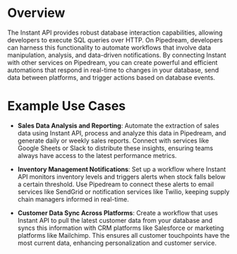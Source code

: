 # Overview

The Instant API provides robust database interaction capabilities, allowing developers to execute SQL queries over HTTP. On Pipedream, developers can harness this functionality to automate workflows that involve data manipulation, analysis, and data-driven notifications. By connecting Instant with other services on Pipedream, you can create powerful and efficient automations that respond in real-time to changes in your database, send data between platforms, and trigger actions based on database events.

# Example Use Cases

- **Sales Data Analysis and Reporting**: Automate the extraction of sales data using Instant API, process and analyze this data in Pipedream, and generate daily or weekly sales reports. Connect with services like Google Sheets or Slack to distribute these insights, ensuring teams always have access to the latest performance metrics.

- **Inventory Management Notifications**: Set up a workflow where Instant API monitors inventory levels and triggers alerts when stock falls below a certain threshold. Use Pipedream to connect these alerts to email services like SendGrid or notification services like Twilio, keeping supply chain managers informed in real-time.

- **Customer Data Sync Across Platforms**: Create a workflow that uses Instant API to pull the latest customer data from your database and syncs this information with CRM platforms like Salesforce or marketing platforms like Mailchimp. This ensures all customer touchpoints have the most current data, enhancing personalization and customer service.

